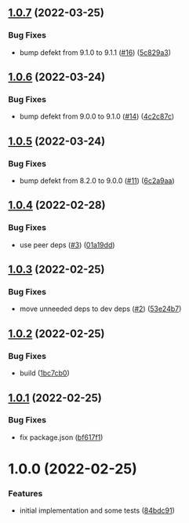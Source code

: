 ## [1.0.7](https://github.com/strangedev/react-i18next-fluent/compare/1.0.6...1.0.7) (2022-03-25)


### Bug Fixes

* bump defekt from 9.1.0 to 9.1.1 ([#16](https://github.com/strangedev/react-i18next-fluent/issues/16)) ([5c829a3](https://github.com/strangedev/react-i18next-fluent/commit/5c829a3f26506701c73d54b7df3976824ad1989d))

## [1.0.6](https://github.com/strangedev/react-i18next-fluent/compare/1.0.5...1.0.6) (2022-03-24)


### Bug Fixes

* bump defekt from 9.0.0 to 9.1.0 ([#14](https://github.com/strangedev/react-i18next-fluent/issues/14)) ([4c2c87c](https://github.com/strangedev/react-i18next-fluent/commit/4c2c87c4934b1043d2ecbf9e90819c6a5fcfddf0))

## [1.0.5](https://github.com/strangedev/react-i18next-fluent/compare/1.0.4...1.0.5) (2022-03-24)


### Bug Fixes

* bump defekt from 8.2.0 to 9.0.0 ([#11](https://github.com/strangedev/react-i18next-fluent/issues/11)) ([6c2a9aa](https://github.com/strangedev/react-i18next-fluent/commit/6c2a9aae213ddc70ce23d2fecc1780d4f0798473))

## [1.0.4](https://github.com/strangedev/react-i18next-fluent/compare/1.0.3...1.0.4) (2022-02-28)


### Bug Fixes

* use peer deps ([#3](https://github.com/strangedev/react-i18next-fluent/issues/3)) ([01a19dd](https://github.com/strangedev/react-i18next-fluent/commit/01a19ddffd09189f66ae3efc2d18fd332a0f869c))

## [1.0.3](https://github.com/strangedev/react-i18next-fluent/compare/1.0.2...1.0.3) (2022-02-25)


### Bug Fixes

* move unneeded deps to dev deps ([#2](https://github.com/strangedev/react-i18next-fluent/issues/2)) ([53e24b7](https://github.com/strangedev/react-i18next-fluent/commit/53e24b7003df988743a5349c5c5b981a9a52c78d))

## [1.0.2](https://github.com/strangedev/react-i18next-fluent/compare/1.0.1...1.0.2) (2022-02-25)


### Bug Fixes

* build ([1bc7cb0](https://github.com/strangedev/react-i18next-fluent/commit/1bc7cb076ec6f8b119106ca0ee02614fe90d47d8))

## [1.0.1](https://github.com/strangedev/react-i18next-fluent/compare/1.0.0...1.0.1) (2022-02-25)


### Bug Fixes

* fix package.json ([bf617f1](https://github.com/strangedev/react-i18next-fluent/commit/bf617f138763c90b2cf2d027789d39bf455f4bc0))

# 1.0.0 (2022-02-25)


### Features

* initial implementation and some tests ([84bdc91](https://github.com/strangedev/react-i18next-fluent/commit/84bdc9158cee37204ae632a74a2abf1255189f17))
